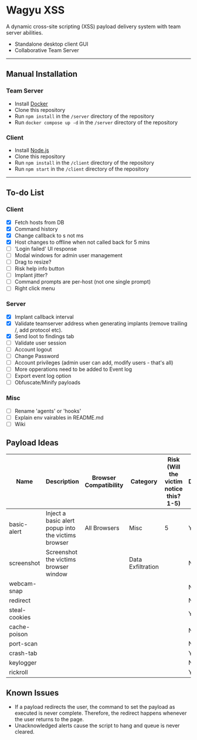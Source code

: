 # Wagyu XSS
A dynamic cross-site scripting (XSS) payload delivery system with team server abilities.

- Standalone desktop client GUI
- Collaborative Team Server


---
## Manual Installation
### Team Server
* Install [Docker](https://docs.docker.com/engine/installation/)
* Clone this repository
* Run `npm install` in the `/server` directory of the repository
* Run `docker compose up -d` in the `/server` directory of the repository

### Client
* Install [Node.js](https://nodejs.org/en/download/)
* Clone this repository
* Run `npm install` in the `/client` directory of the repository
* Run `npm start` in the `/client` directory of the repository
---
## To-do List
### Client
- [x] Fetch hosts from DB
- [x] Command history
- [x] Change callback to s not ms
- [x] Host changes to offline when not called back for 5 mins
- [ ] 'Login failed' UI response
- [ ] Modal windows for admin user management
- [ ] Drag to resize?
- [ ] Risk help info button
- [ ] Implant jitter?
- [ ] Command prompts are per-host (not one single prompt)
- [ ] Right click menu

### Server
- [x] Implant callback interval
- [x] Validate teamserver address when generating implants (remove trailing /, add protocol etc).
- [x] Send loot to findings tab
- [ ] Validate user session
- [ ] Account logout
- [ ] Change Password
- [ ] Account privileges (admin user can add, modify users - that's all)
- [ ] More opperations need to be added to Event log
- [ ] Export event log option
- [ ] Obfuscate/Minify payloads

### Misc
- [ ] Rename 'agents' or 'hooks'
- [ ] Explain env vairables in README.md
- [ ] Wiki

## Payload Ideas

|Name|Description|Browser Compatibility|Category|Risk (Will the victim notice this? 1-5)|Done?|
|---|---|---|---|---|---|
|basic-alert|Inject a basic alert popup into the victims browser|All Browsers|Misc|5|Yes|
|screenshot|Screenshot the victims browser window||Data Exfiltration||No|
|webcam-snap|||||No|
|redirect|||||No|
|steal-cookies|||||Yes|
|cache-poison|||||No|
|port-scan|||||No|
|crash-tab|||||Yes|
|keylogger|||||No|
|rickroll|||||Yes|


## Known Issues
* If a payload redirects the user, the command to set the payload as executed is never complete. Therefore, the redirect happens whenever the user returns to the page.
* Unacknowledged alerts cause the script to hang and queue is never cleared.
